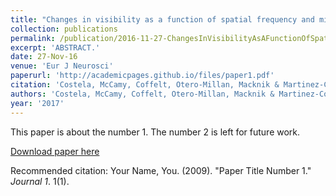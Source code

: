 ```yaml
---
title: "Changes in visibility as a function of spatial frequency and microsaccade occurrence."
collection: publications
permalink: /publication/2016-11-27-ChangesInVisibilityAsAFunctionOfSpatialFrequencyAndMicrosaccade
excerpt: 'ABSTRACT.'
date: 27-Nov-16
venue: 'Eur J Neurosci'
paperurl: 'http://academicpages.github.io/files/paper1.pdf'
citation: 'Costela, McCamy, Coffelt, Otero-Millan, Macknik & Martinez-Conde(2020) Changes in visibility as a function of spatial frequency and microsaccade occurrence.. Eur J Neurosci. 2017 Feb;45(3):433-439. '
authors: 'Costela, McCamy, Coffelt, Otero-Millan, Macknik & Martinez-Conde'
year: '2017'
---
```

This paper is about the number 1. The number 2 is left for future work.

[Download paper here](http://academicpages.github.io/files/paper1.pdf)

Recommended citation: Your Name, You. (2009). "Paper Title Number 1." <i>Journal 1</i>. 1(1).

